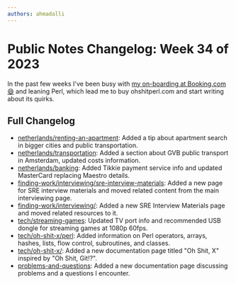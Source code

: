 ```yaml
---
authors: ahmadalli
---
```


# Public Notes Changelog: Week 34 of 2023

In the past few weeks I've been busy with [my on-boarding at Booking.com 😄](https://www.linkedin.com/posts/ahmadalli_im-happy-to-share-that-im-starting-a-new-activity-7093953424672579584-5ViF) and leaning Perl, which lead me to buy ohshitperl.com and start writing about its quirks.

## Full Changelog

- [netherlands/renting-an-apartment](https://publicnotes.io/netherlands/renting-an-apartment): Added a tip about apartment search in bigger cities and public transportation.
- [netherlands/transportation](https://publicnotes.io/netherlands/transportation): Added a section about GVB public transport in Amsterdam, updated costs information.
- [netherlands/banking](https://publicnotes.io/netherlands/banking): Added Tikkie payment service info and updated MasterCard replacing Maestro details.
- [finding-work/interviewing/sre-interview-materials](https://publicnotes.io/finding-work/interviewing/sre-interview-materials): Added a new page for SRE interview materials and moved related content from the main interviewing page.
- [finding-work/interviewing/](https://publicnotes.io/finding-work/interviewing/): Added a new SRE Interview Materials page and moved related resources to it.
- [tech/streaming-games](https://publicnotes.io/tech/streaming-games): Updated TV port info and recommended USB dongle for streaming games at 1080p 60fps.
- [tech/oh-shit-x/perl](https://publicnotes.io/tech/oh-shit-x/perl): Added information on Perl operators, arrays, hashes, lists, flow control, subroutines, and classes.
- [tech/oh-shit-x/](https://publicnotes.io/tech/oh-shit-x/): Added a new documentation page titled "Oh Shit, X" inspired by "Oh Shit, Git!?".
- [problems-and-questions](https://publicnotes.io/problems-and-questions): Added a new documentation page discussing problems and a questions I encounter.

